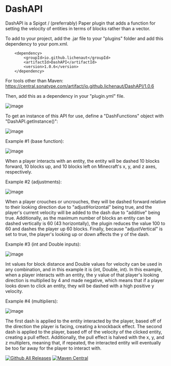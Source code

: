 # DashAPI

DashAPI is a Spigot / (preferrably) Paper plugin that adds a function for setting the velocity of entities in terms of blocks rather than a vector.

To add to your project, add the .jar file to your "plugins" folder and add this dependency to your pom.xml.

        <dependency>
            <groupId>io.github.lichenaut</groupId>
            <artifactId>DashAPI</artifactId>
            <version>1.0.6</version>
        </dependency>
        
For tools other than Maven: https://central.sonatype.com/artifact/io.github.lichenaut/DashAPI/1.0.6

Then, add this as a dependency in your "plugin.yml" file.

![image](https://user-images.githubusercontent.com/81048400/225530011-7ba0fa9f-205e-4315-90b2-43cb2f673463.png)

To get an instance of this API for use, define a "DashFunctions" object with "DashAPI.getInstance()":

![image](https://user-images.githubusercontent.com/81048400/225512094-16e55346-dc67-4fb6-918b-4b165631a0ef.png)

Example #1 (base function):

![image](https://user-images.githubusercontent.com/81048400/225510373-f0dd76f5-1cfe-4f51-9e91-00a48710b790.png)

When a player interacts with an entity, the entity will be dashed 10 blocks forward, 10 blocks up, and 10 blocks left on Minecraft's x, y, and z axes, respectively.

Example #2 (adjustments):

![image](https://user-images.githubusercontent.com/81048400/226056873-b857b8de-0ae9-4e9a-8d50-75b268d8291e.png)

When a player crouches or uncrouches, they will be dashed forward relative to their looking direction due to "adjustHorizontal" being true, and the player's current velocity will be added to the dash due to "additive" being true. Additionally, as the maximum number of blocks an entity can be dashed vertically is 60 (43 horizontally), the plugin reduces the value 100 to 60 and dashes the player up 60 blocks. Finally, because "adjustVertical" is set to true, the player's looking up or down affects the y of the dash.

Example #3 (int and Double inputs):

![image](https://user-images.githubusercontent.com/81048400/226048635-8c145d94-146f-440c-a9c2-e4274a15b9c5.png)

Int values for block distance and Double values for velocity can be used in any combination, and in this example it is (int, Double, int). In this example, when a player interacts with an entity, the y value of that player's looking direction is multiplied by 4 and made negative, which means that if a player looks down to click an entity, they will be dashed with a high positive y velocity.

Example #4 (multipliers):

![image](https://user-images.githubusercontent.com/81048400/226046720-45d2d5f0-9868-4a6e-822c-bc011ea43a94.png)

The first dash is applied to the entity interacted by the player, based off of the direction the player is facing, creating a knockback effect. The second dash is applied to the player, based off of the velocity of the clicked entity, creating a pull effect. Additionally, the pull effect is halved with the x, y, and z multiplers, meaning that, if repeated, the interacted entity will eventually be too far away for the player to interact with.

[![Github All Releases](https://img.shields.io/github/downloads/lichenaut/DashAPI/total.svg)]()
[![Maven Central](https://maven-badges.herokuapp.com/maven-central/io.github.lichenaut/DashAPI/badge.svg)](https://maven-badges.herokuapp.com/maven-central/io.github.lichenaut/DashAPI)
